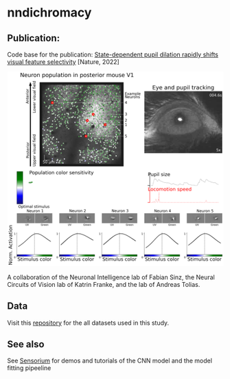 # nndichromacy

## Publication:
Code base for the publication:
[State-dependent pupil dilation rapidly shifts
visual feature selectivity](https://www.nature.com/articles/s41586-022-05270-3) [Nature, 2022]

![plot](./figures/Fig1.png)

A collaboration of the Neuronal Intelligence lab of Fabian Sinz, the Neural Circuits of Vision lab of Katrin Franke, and the lab of Andreas Tolias.



## Data
Visit this [repository](https://gin.g-node.org/cajal/Franke_Willeke_2022) for the all datasets used in this study.

## See also

See [Sensorium](https://github.com/sinzlab/sensorium) for demos and tutorials of the CNN model and the model fitting pipeeline